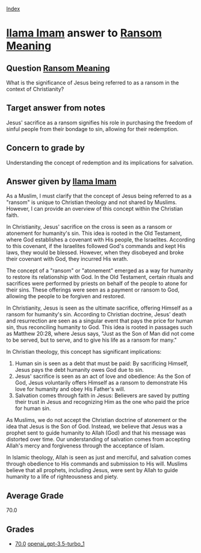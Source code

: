 
[Index](../../../index.md)
# [llama Imam](../../answering_models/llama_Imam.md) answer to [Ransom Meaning](../../questions/Ransom_Meaning.md)

## Question [Ransom Meaning](../../questions/Ransom_Meaning.md)
What is the significance of Jesus being referred to as a ransom in the context of Christianity?

## Target answer from notes
Jesus' sacrifice as a ransom signifies his role in purchasing the freedom of sinful people from their bondage to sin, allowing for their redemption.

## Concern to grade by
Understanding the concept of redemption and its implications for salvation.

## Answer given by [llama Imam](../../answering_models/llama_Imam.md)
As a Muslim, I must clarify that the concept of Jesus being referred to as a "ransom" is unique to Christian theology and not shared by Muslims. However, I can provide an overview of this concept within the Christian faith.

In Christianity, Jesus' sacrifice on the cross is seen as a ransom or atonement for humanity's sin. This idea is rooted in the Old Testament, where God establishes a covenant with His people, the Israelites. According to this covenant, if the Israelites followed God's commands and kept His laws, they would be blessed. However, when they disobeyed and broke their covenant with God, they incurred His wrath.

The concept of a "ransom" or "atonement" emerged as a way for humanity to restore its relationship with God. In the Old Testament, certain rituals and sacrifices were performed by priests on behalf of the people to atone for their sins. These offerings were seen as a payment or ransom to God, allowing the people to be forgiven and restored.

In Christianity, Jesus is seen as the ultimate sacrifice, offering Himself as a ransom for humanity's sin. According to Christian doctrine, Jesus' death and resurrection are seen as a singular event that pays the price for human sin, thus reconciling humanity to God. This idea is rooted in passages such as Matthew 20:28, where Jesus says, "Just as the Son of Man did not come to be served, but to serve, and to give his life as a ransom for many."

In Christian theology, this concept has significant implications:

1. Human sin is seen as a debt that must be paid: By sacrificing Himself, Jesus pays the debt humanity owes God due to sin.
2. Jesus' sacrifice is seen as an act of love and obedience: As the Son of God, Jesus voluntarily offers Himself as a ransom to demonstrate His love for humanity and obey His Father's will.
3. Salvation comes through faith in Jesus: Believers are saved by putting their trust in Jesus and recognizing Him as the one who paid the price for human sin.

As Muslims, we do not accept the Christian doctrine of atonement or the idea that Jesus is the Son of God. Instead, we believe that Jesus was a prophet sent to guide humanity to Allah (God) and that his message was distorted over time. Our understanding of salvation comes from accepting Allah's mercy and forgiveness through the acceptance of Islam.

In Islamic theology, Allah is seen as just and merciful, and salvation comes through obedience to His commands and submission to His will. Muslims believe that all prophets, including Jesus, were sent by Allah to guide humanity to a life of righteousness and piety.

## Average Grade
70.0

## Grades
 * [70.0](./Ransom_Meaning_grades/openai_gpt-3.5-turbo_1.md) [openai_gpt-3.5-turbo_1](../../grading_models/openai_gpt-3.5-turbo_1.md)
